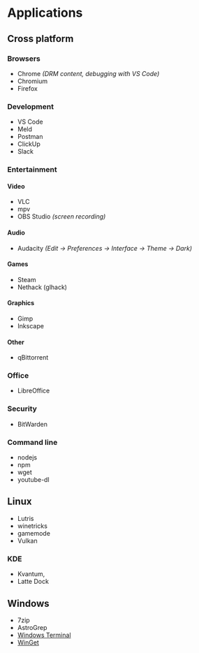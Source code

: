 # Applications

## Cross platform

### Browsers

- Chrome *(DRM content, debugging with VS Code)*
- Chromium
- Firefox

### Development

- VS Code
- Meld
- Postman
- ClickUp
- Slack

### Entertainment

#### Video

- VLC
- mpv
- OBS Studio *(screen recording)*

#### Audio

- Audacity *(Edit -> Preferences -> Interface -> Theme -> Dark)*

#### Games

- Steam
- Nethack (glhack)

#### Graphics

- Gimp
- Inkscape

#### Other

- qBittorrent

### Office

- LibreOffice

### Security

- BitWarden

### Command line

- nodejs
- npm
- wget
- youtube-dl

## Linux

- Lutris
- winetricks
- gamemode
- Vulkan

### KDE

- Kvantum,
- Latte Dock

## Windows

- 7zip
- AstroGrep
- [Windows Terminal](https://aka.ms/terminal)
- [WinGet](https://www.microsoft.com/en-us/p/app-installer/9nblggh4nns1)
